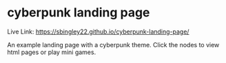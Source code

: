 # cyberpunk landing page

Live Link:
https://sbingley22.github.io/cyberpunk-landing-page/

An example landing page with a cyberpunk theme.
Click the nodes to view html pages or play mini games.